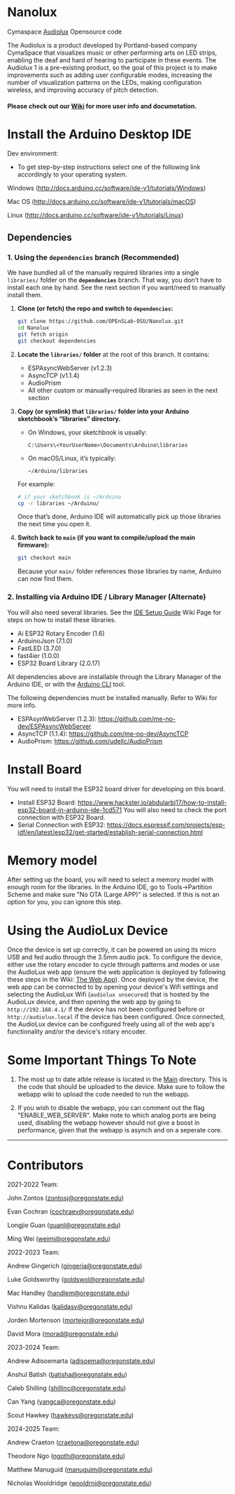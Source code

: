 # Nanolux
Cymaspace [Audiolux](https://www.cymaspace.org/audiolux/) Opensource code

The Audiolux is a product developed by Portland-based company CymaSpace that visualizes music or other performing arts on LED strips, enabling the deaf and hard of hearing to participate in these events. The Audiolux 1 is a pre-existing product, so the goal of this project is to make improvements such as adding user configurable modes, increasing the number of visualization patterns on the LEDs, making configuration wireless, and improving accuracy of pitch detection.

#### Please check out our [Wiki](https://github.com/OPEnSLab-OSU/Nanolux/wiki) for more user info and documetation.

# Install the Arduino Desktop IDE
Dev environment:
* To get step-by-step instructions select one of the following link accordingly to your operating system.

Windows (http://docs.arduino.cc/software/ide-v1/tutorials/Windows)

Mac OS (http://docs.arduino.cc/software/ide-v1/tutorials/macOS)

Linux (http://docs.arduino.cc/software/ide-v1/tutorials/Linux)


## Dependencies

### 1. Using the **`dependencies`** branch (Recommended)
We have bundled all of the manually required libraries into a single `libraries/` folder on the **`dependencies`** branch. That way, you don’t have to install each one by hand. See the next section if you want/need to manually install them.

1. **Clone (or fetch) the repo and switch to `dependencies`:**
   ```bash
   git clone https://github.com/OPEnSLab-OSU/Nanolux.git
   cd Nanolux
   git fetch origin
   git checkout dependencies
   ```
2. **Locate the `libraries/` folder** at the root of this branch. It contains:
   - ESPAsyncWebServer (v1.2.3)
   - AsyncTCP (v1.1.4)
   - AudioPrism
   - All other custom or manually‑required libraries as seen in the next section
3. **Copy (or symlink) that `libraries/` folder into your Arduino sketchbook’s “libraries” directory.**  
   - On Windows, your sketchbook is usually:  
     ```
     C:\Users\<YourUserName>\Documents\Arduino\libraries
     ```
   - On macOS/Linux, it’s typically:  
     ```
     ~/Arduino/libraries
     ```
   For example:
   ```bash
   # if your sketchbook is ~/Arduino
   cp -r libraries ~/Arduino/
   ```

   Once that’s done, Arduino IDE will automatically pick up those libraries the next time you open it.

4. **Switch back to `main` (if you want to compile/upload the main firmware):**
   ```bash
   git checkout main
   ```
   Because your `main/` folder references those libraries by name, Arduino can now find them.

### 2. Installing via Arduino IDE / Library Manager (Alternate)
You will also need several libraries. See the [IDE Setup Guide](https://github.com/OPEnSLab-OSU/Nanolux/wiki/Arduino-IDE-Setting-Guide) Wiki Page for steps on how to install these libraries.

- Ai ESP32 Rotary Encoder (1.6)
- ArduinoJson (7.1.0)
- FastLED (3.7.0)
- fast4ier (1.0.0)
- ESP32 Board Library (2.0.17)

All dependencies above are installable through the Library Manager of the Arduino IDE, or with the 
[Arduino CLI](https://arduino.github.io/arduino-cli/0.28/) tool.

The following dependencies must be installed manually. Refer to Wiki for more info.

* ESPAsynWebServer (1.2.3): https://github.com/me-no-dev/ESPAsyncWebServer
* AsyncTCP (1.1.4): https://github.com/me-no-dev/AsyncTCP
* AudioPrism: https://github.com/udellc/AudioPrism


# Install Board
You will need to install the ESP32 board driver for developing on this board.
* Install ESP32 Board: https://www.hackster.io/abdularbi17/how-to-install-esp32-board-in-arduino-ide-1cd571
You will also need to check the port connection with ESP32 Board.
* Serial Connection with ESP32: https://docs.espressif.com/projects/esp-idf/en/latest/esp32/get-started/establish-serial-connection.html


# Memory model
After setting up the board, you will need to select a memory model with enough room for the libraries. In the Arduino IDE, 
go to Tools->Partition Scheme and make sure "No OTA (Large APP)" is selected. If this is not an option for you, you can ignore this step.

# Using the AudioLux Device
Once the device is set up correctly, it can be powered on using its micro USB and fed audio through the 3.5mm audio jack. To configure the device, either use the rotary encoder to cycle through patterns and modes or use the AudioLux web app (ensure the web application is deployed by following these steps in the Wiki: [The Web App](https://github.com/OPEnSLab-OSU/Nanolux/wiki/The-Web-App)). Once deployed by the device, the web app can be connected to by opening your device's Wifi settings and selecting the AudioLux Wifi (`audiolux unsecured`) that is hosted by the AudioLux device, and then opening the web app by going to `http://192.168.4.1/` if the device has not been configured before or `http://audiolux.local` if the device has been configured. Once connected, the AudioLux device can be configured freely using all of the web app's functionality and/or the device's rotary encoder.

# Some Important Things To Note

1. The most up to date atble release is located in the [Main](https://github.com/OPEnSLab-OSU/Nanolux/tree/main/main) directory. 
This is the code that should be uploaded to the device. Make sure to follow the webapp wiki to upload the code
needed to run the webapp.

2. If you wish to disable the webapp, you can comment out the flag "ENABLE_WEB_SERVER". Make note to which analog ports are being used,
disabling the webapp however should not give a boost in performance, given that the webapp is asynch and on a seperate core.

---

# Contributors
2021-2022 Team:

John Zontos (zontosj@oregonstate.edu)

Evan Cochran (cochraev@oregonstate.edu)

Longjie Guan (guanl@oregonstate.edu)

Ming Wei (weimi@oregonstate.edu)

2022-2023 Team:

Andrew Gingerich (gingeria@oregonstate.edu)

Luke Goldsworthy (goldswol@oregonstate.edu)

Mac Handley (handlem@oregonstate.edu)

Vishnu Kalidas (kalidasv@oregonstate.edu)

Jorden Mortenson (mortejor@oregonstate.edu)

David Mora (morad@oregonstate.edu)

2023-2024 Team:

Andrew Adisoemarta (adisoema@oregonstate.edu)

Anshul Batish (batisha@oregonstate.edu)

Caleb Shilling (shillinc@oregonstate.edu)

Can Yang (yangca@oregonstate.edu)

Scout Hawkey (hawkeys@oregonstate.edu)

2024-2025 Team:

Andrew Craeton (craetona@oregonstate.edu)

Theodore Ngo (ngoth@oregonstate.edu)

Matthew Manuguid (manuguim@oregonstate.edu)

Nicholas Wooldridge (wooldrni@oregonstate.edu)




